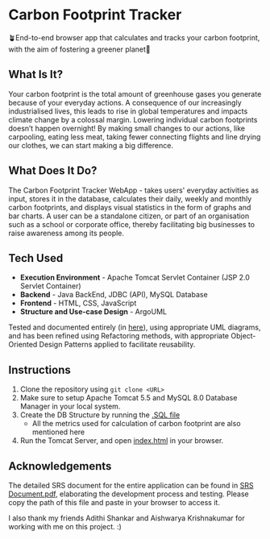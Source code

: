 # Carbon Footprint Tracker
🪴End-to-end browser app that calculates and tracks your carbon footprint, with the aim of fostering a greener planet🌿

## What Is It?
Your carbon footprint is the total amount of greenhouse gases you generate because of your everyday actions. A consequence of our increasingly industrialised lives, this leads to rise in global temperatures and impacts climate change by a colossal margin.
Lowering individual carbon footprints doesn’t happen overnight!
By making small changes to our actions, like carpooling, eating less meat, taking fewer connecting flights and line drying our clothes, we can start making a big difference.

## What Does It Do?
The Carbon Footprint Tracker WebApp - takes users' everyday activities as input, stores it in the database, calculates their daily, weekly and monthly carbon footprints, and displays visual statistics in the form of graphs and bar charts.
A user can be a standalone citizen, or part of an organisation such as a school or corporate office, thereby facilitating big businesses to raise awareness among its people. 

## Tech Used

* **Execution Environment** - Apache Tomcat Servlet Container (JSP 2.0 Servlet Container)
* **Backend** - Java BackEnd, JDBC (API), MySQL Database
* **Frontend** - HTML, CSS, JavaScript
* **Structure and Use-case Design** - ArgoUML

Tested and documented entirely (in [here]()), using appropriate UML diagrams, and has been refined using Refactoring methods, with appropriate Object-Oriented Design Patterns applied to facilitate reusability.

## Instructions
1. Clone the repository using `git clone <URL>`
2. Make sure to setup Apache Tomcat 5.5 and MySQL 8.0 Database Manager in your local system.
3. Create the DB Structure by running the [.SQL file]()
    - All the metrics used for calculation of carbon footprint are also mentioned here
4. Run the Tomcat Server, and open [index.html]() in your browser.


## Acknowledgements
The detailed SRS document for the entire application can be found in [SRS Document.pdf](), elaborating the development process and testing. Please copy the path of this file and paste in your browser to access it.

I also thank my friends Adithi Shankar and Aishwarya Krishnakumar for working with me on this project. :)
